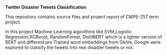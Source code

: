 
**Twitter Disaster Tweets Classification**


This repository contains source files and project report of CMPE-257 term project.

In this project Machine Learning algorithms like SVM,Logistic Regression,XGBoost, RandomForest, DistilBERT which is a lighter version of BERT and different pre Trained word embeddings from GloVe, Google were explored to classify the tweets into real disaster tweets or not.

